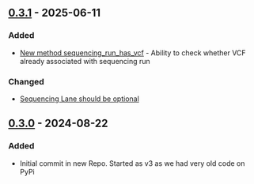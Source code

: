## [0.3.1] - 2025-06-11

### Added

- [New method sequencing_run_has_vcf](https://github.com/SACGF/cdot/issues/5) - Ability to check whether VCF already associated with sequencing run

### Changed

- [Sequencing Lane should be optional](https://github.com/SACGF/cdot/issues/2)

## [0.3.0] - 2024-08-22

### Added

- Initial commit in new Repo. Started as v3 as we had very old code on PyPi

[unreleased]: https://github.com/SACGF/variantgrid_api/compare/v0.2.26...HEAD
[0.3.1]: https://github.com/SACGF/variantgrid_api/compare/v0.3.0...v0.3.1
[0.3.0]: https://github.com/SACGF/variantgrid_api/releases/tag/v0.3.0
